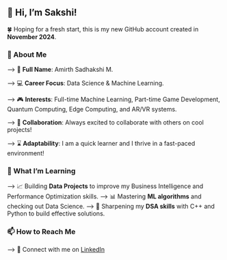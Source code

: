## 🐰 Hi, I’m Sakshi!

🍀 Hoping for a fresh start, this is my new GitHub account created in **November 2024**.

### 👧 About Me
--> 🐰 **Full Name**: Amirth Sadhakshi M.

--> 💻 **Career Focus**: Data Science & Machine Learning.

--> 🎮 **Interests**: Full-time Machine Learning, Part-time Game Development, Quantum Computing, Edge Computing, and AR/VR systems. 

--> 🤝 **Collaboration**: Always excited to collaborate with others on cool projects!

--> ⌛ **Adaptability**: I am a quick learner and I thrive in a fast-paced environment!

### 🌱 What I’m Learning
--> 📈 Building **Data Projects** to improve my Business Intelligence and Performance Optimization skills. 
--> 📊 Mastering **ML algorithms** and checking out Data Science.
--> 🧠 Sharpening my **DSA skills** with C++ and Python to build effective solutions.

### 📫 How to Reach Me
--> 💼 Connect with me on [LinkedIn](https://www.linkedin.com/in/amisadha-m/)  

<!---
sadhami0519/sadhami0519 is a ✨ special ✨ repository because its `README.md` (this file) appears on your GitHub profile.
You can click the Preview link to take a look at your changes.
--->
